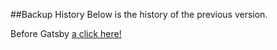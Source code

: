 ##Backup History
Below is the history of the previous version.

Before Gatsby [a click here!](https://bitbucket.org/Mallowdev/mt-website/src/9a5a2e27c3ff8d746439e069a810e0ad1900f5b4/)


